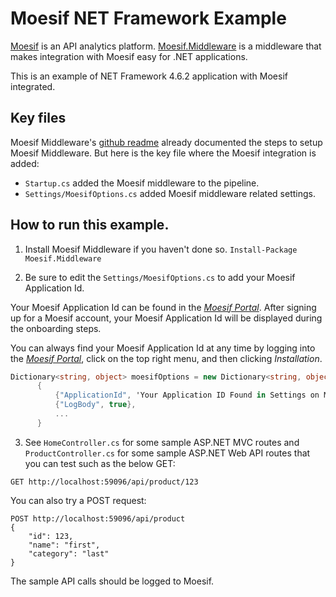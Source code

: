 # Moesif NET Framework Example

[Moesif](https://www.moesif.com) is an API analytics platform. [Moesif.Middleware](https://github.com/Moesif/moesif-dotnet)
is a middleware that makes integration with Moesif easy for .NET applications.

This is an example of NET Framework 4.6.2 application with Moesif integrated.

## Key files

Moesif Middleware's [github readme](https://github.com/Moesif/moesif-dotnet) already documented
the steps to setup Moesif Middleware. But here is the key file where the Moesif integration is added:

- `Startup.cs` added the Moesif middleware to the pipeline.
- `Settings/MoesifOptions.cs` added Moesif middleware related settings.

## How to run this example.

1. Install Moesif Middleware if you haven't done so. `Install-Package Moesif.Middleware`

2. Be sure to edit the `Settings/MoesifOptions.cs` to add your Moesif Application Id.

Your Moesif Application Id can be found in the [_Moesif Portal_](https://www.moesif.com/).
After signing up for a Moesif account, your Moesif Application Id will be displayed during the onboarding steps. 

You can always find your Moesif Application Id at any time by logging 
into the [_Moesif Portal_](https://www.moesif.com/), click on the top right menu,
and then clicking _Installation_.

  ```csharp
  Dictionary<string, object> moesifOptions = new Dictionary<string, object>
        {
            {"ApplicationId", 'Your Application ID Found in Settings on Moesif'},
            {"LogBody", true},
            ...
        }
  ```

3. See `HomeController.cs` for some sample ASP.NET MVC routes and `ProductController.cs` for some 
sample ASP.NET Web API routes that you can test such as the below GET:

```
GET http://localhost:59096/api/product/123
```

You can also try a POST request:

```
POST http://localhost:59096/api/product
{
    "id": 123,
    "name": "first",
    "category": "last"
}
```

The sample API calls should be logged to Moesif. 

